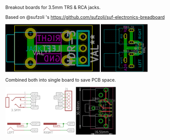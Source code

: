 Breakout boards for 3.5mm TRS & RCA jacks.

Based on @sufzoli 's https://github.com/sufzoli/suf-electronics-breadboard

<img src="JACK35/JACK35.png" alt=".sch" height="150px"> <img src="RCA/RCA.png" alt=".sch" height="150px">

Combined both into single board to save PCB space.

<img src="3.5mm_RCA_breakout.sch.png" alt=".sch" height="150px"> <img src="3.5mm_RCA_breakout.brd.png" alt=".sch" height="150px">
